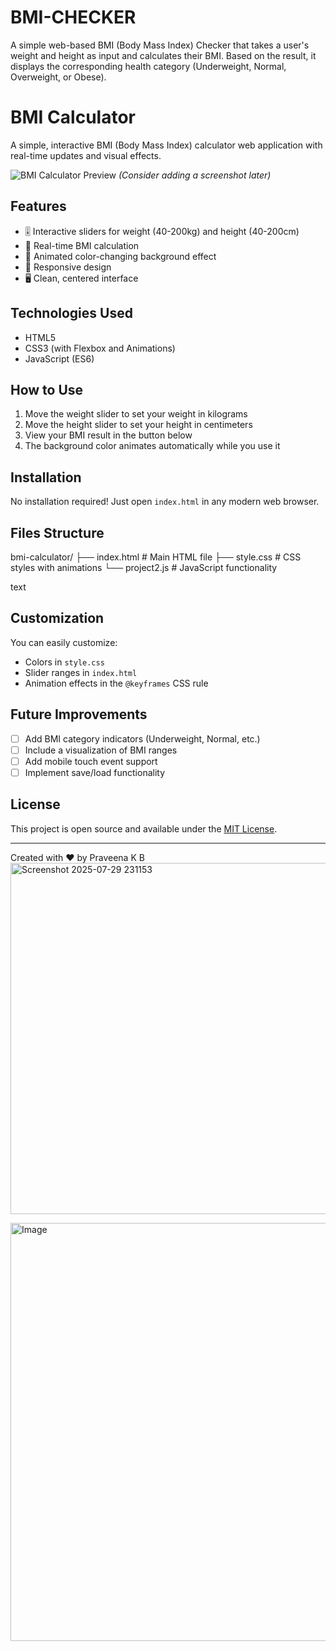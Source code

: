 # BMI-CHECKER
A simple web-based BMI (Body Mass Index) Checker that takes a user's weight and height as input and calculates their BMI. Based on the result, it displays the corresponding health category (Underweight, Normal, Overweight, or Obese).

# BMI Calculator

A simple, interactive BMI (Body Mass Index) calculator web application with real-time updates and visual effects.

![BMI Calculator Preview](https://i.imgur.com/placeholder.png) *(Consider adding a screenshot later)*

## Features

- 🎚️ Interactive sliders for weight (40-200kg) and height (40-200cm)
- 🔄 Real-time BMI calculation
- 🌈 Animated color-changing background effect
- 📱 Responsive design
- 🖥️ Clean, centered interface

## Technologies Used

- HTML5
- CSS3 (with Flexbox and Animations)
- JavaScript (ES6)

## How to Use

1. Move the weight slider to set your weight in kilograms
2. Move the height slider to set your height in centimeters
3. View your BMI result in the button below
4. The background color animates automatically while you use it

## Installation

No installation required! Just open `index.html` in any modern web browser.

## Files Structure
bmi-calculator/
├── index.html # Main HTML file
├── style.css # CSS styles with animations
└── project2.js # JavaScript functionality

text

## Customization

You can easily customize:
- Colors in `style.css`
- Slider ranges in `index.html`
- Animation effects in the `@keyframes` CSS rule

## Future Improvements

- [ ] Add BMI category indicators (Underweight, Normal, etc.)
- [ ] Include a visualization of BMI ranges
- [ ] Add mobile touch event support
- [ ] Implement save/load functionality

## License

This project is open source and available under the [MIT License](LICENSE).

---

Created with ❤️ by Praveena K B
<img width="1179" height="562" alt="Screenshot 2025-07-29 231153" src="https://github.com/user-attachments/assets/d9f1e9a2-361b-4c20-85a1-47b6860b904d" />




<img width="1401" height="669" alt="Image" src="https://github.com/user-attachments/assets/451e7298-d169-4d0d-9351-f2eaba6e903f" />
